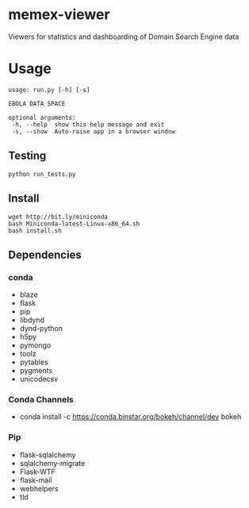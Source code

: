 memex-viewer
============

Viewers for statistics and dashboarding of Domain Search Engine data

# Usage
 
 ```
usage: run.py [-h] [-s]

EBOLA DATA SPACE

optional arguments:
  -h, --help  show this help message and exit
  -s, --show  Auto-raise app in a browser window
```

## Testing

`python run_tests.py`

## Install

```
wget http://bit.ly/miniconda
bash Miniconda-latest-Linux-x86_64.sh
bash install.sh
```

## Dependencies

### conda
- blaze
- flask
- pip
- libdynd
- dynd-python
- h5py
- pymongo
- toolz
- pytables
- pygments
- unicodecsv

### Conda Channels
- conda install -c https://conda.binstar.org/bokeh/channel/dev  bokeh

### Pip
- flask-sqlalchemy
- sqlalchemy-migrate
- Flask-WTF
- flask-mail
- webhelpers
- tld


